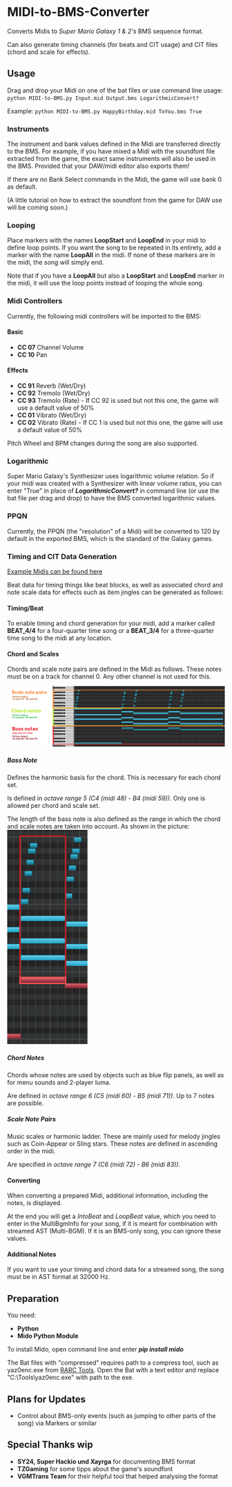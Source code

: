 # MIDI-to-BMS-Converter
Converts Midis to *Super Mario Galaxy 1 &amp; 2's* BMS sequence format.

Can also generate timing channels (for beats and CIT usage) and CIT files (chord and scale for effects).

## Usage
Drag and drop your Midi on one of the bat files or use command line usage:
`python MIDI-to-BMS.py Input.mid Output.bms LogarithmicConvert?`

Example: `python MIDI-to-BMS.py HappyBirthday.mid ToYou.bms True`
### Instruments
The instrument and bank values defined in the Midi are transferred directly to the BMS.
For example, if you have mixed a Midi with the soundfont file extracted from the game, the exact same instruments will also be used in the BMS.
Provided that your DAW/midi editor also exports them!

If there are no Bank Select commands in the Midi, the game will use bank 0 as default.

(A little tutorial on how to extract the soundfont from the game for DAW use will be coming soon.)
### Looping
Place markers with the names **LoopStart** and **LoopEnd** in your midi to define loop points.
If you want the song to be repeated in its entirety, add a marker with the name **LoopAll** in the midi.
If none of these markers are in the midi, the song will simply end.

Note that if you have a **LoopAll** but also a **LoopStart** and **LoopEnd** marker in the midi, it will use the loop points instead of looping the whole song.

### Midi Controllers
Currently, the following midi controllers will be imported to the BMS:

#### Basic
- **CC 07** Channel Volume
- **CC 10** Pan

#### Effects
- **CC 91** Reverb (Wet/Dry)
- **CC 92** Tremolo (Wet/Dry)
- **CC 93** Tremolo (Rate) - If CC 92 is used but not this one, the game will use a default value of 50%
- **CC 01** Vibrato (Wet/Dry)
- **CC 02** Vibrato (Rate) - If CC 1 is used but not this one, the game will use a default value of 50%

Pitch Wheel and BPM changes during the song are also supported.

### Logarithmic
Super Mario Galaxy's Synthesizer uses logarithmic volume relation. So if your midi was created with a Synthesizer with linear volume ratios, you can enter "True" in place of ***LogarithmicConvert?*** in command line (or use the bat file per drag and drop) to have the BMS converted logarithmic values.

### PPQN
Currently, the PPQN (the "resolution" of a Midi) will be converted to 120 by default in the exported BMS, which is the standard of the Galaxy games.

### Timing and CIT Data Generation
[Example Midis can be found here](https://kuribo64.net/get.php?id=vAtG6DE5AoRxOOGp)

Beat data for timing things like beat blocks, as well as associated chord and note scale data for effects such as item jingles can be generated as follows:
#### Timing/Beat
To enable timing and chord generation for your midi, add a marker called **BEAT_4/4** for a four-quarter time song or a **BEAT_3/4** for a three-quarter time song to the midi at any location.

#### Chord and Scales
Chords and scale note pairs are defined in the Midi as follows. These notes must be on a track for channel 0. Any other channel is not used for this.

![screenshot](CIT_Explain1.png)
##### Bass Note
Defines the harmonic basis for the chord. This is necessary for each chord set.

Is defined in *octave range 5 (C4 (midi 48) - B4 (midi 59))*. Only one is allowed per chord and scale set.

The length of the bass note is also defined as the range in which the chord and scale notes are taken into account. As shown in the picture:
![screenshot](CIT_Explain2.png)

##### Chord Notes
Chords whose notes are used by objects such as blue flip panels, as well as for menu sounds and 2-player luma.

Are defined in *octave range 6 (C5 (midi 60) - B5 (midi 71))*. Up to 7 notes are possible.

##### Scale Note Pairs
Music scales or harmonic ladder. These are mainly used for melody jingles such as Coin-Appear or Sling stars.
These notes are defined in ascending order in the midi.

Are specified in *octave range 7 (C6 (midi 72) - B6 (midi 83))*.

#### Converting
When converting a prepared Midi, additional information, including the notes, is displayed.

At the end you will get a *IntoBeat* and *LoopBeat* value, which you need to enter in the MultiBgmInfo for your song, if it is meant for combination with streamed AST (Multi-BGM). If it is an BMS-only song, you can ignore these values.

#### Additional Notes
If you want to use your timing and chord data for a streamed song, the song must be in AST format at 32000 Hz.


## Preparation
You need:
* **Python**
* **Mido Python Module**

To install Mido, open command line and enter ***pip install mido*** 

The Bat files with "compressed" requires path to a compress tool, such as yaz0enc.exe from [RARC Tools](https://kuribo64.net/get.php?id=5c98RKoV3uJdGBin). Open the Bat with a text editor and replace "C:\Tools\yaz0enc.exe" with path to the exe.

## Plans for Updates
* Control about BMS-only events (such as jumping to other parts of the song) via Markers or similar

## Special Thanks wip
* **SY24, Super Hackio und Xayrga** for documenting BMS format
* **TZGaming** for some tipps about the game's soundfont
* **VGMTrans Team** for their helpful tool that helped analysing the format

